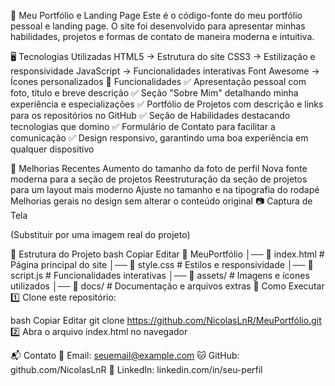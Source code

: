 🚀 Meu Portfólio e Landing Page
Este é o código-fonte do meu portfólio pessoal e landing page. O site foi desenvolvido para apresentar minhas habilidades, projetos e formas de contato de maneira moderna e intuitiva.

🖥️ Tecnologias Utilizadas
HTML5 → Estrutura do site
CSS3 → Estilização e responsividade
JavaScript → Funcionalidades interativas
Font Awesome → Ícones personalizados
📌 Funcionalidades
✅ Apresentação pessoal com foto, título e breve descrição
✅ Seção "Sobre Mim" detalhando minha experiência e especializações
✅ Portfólio de Projetos com descrição e links para os repositórios no GitHub
✅ Seção de Habilidades destacando tecnologias que domino
✅ Formulário de Contato para facilitar a comunicação
✅ Design responsivo, garantindo uma boa experiência em qualquer dispositivo

🎨 Melhorias Recentes
Aumento do tamanho da foto de perfil
Nova fonte moderna para a seção de projetos
Reestruturação da seção de projetos para um layout mais moderno
Ajuste no tamanho e na tipografia do rodapé
Melhorias gerais no design sem alterar o conteúdo original
📷 Captura de Tela

(Substituir por uma imagem real do projeto)

📂 Estrutura do Projeto
bash
Copiar
Editar
📂 MeuPortfólio
│── 📄 index.html       # Página principal do site
│── 📄 style.css        # Estilos e responsividade
│── 📄 script.js        # Funcionalidades interativas
│── 📂 assets/          # Imagens e ícones utilizados
│── 📂 docs/            # Documentação e arquivos extras
🚀 Como Executar
1️⃣ Clone este repositório:

bash
Copiar
Editar
git clone https://github.com/NicolasLnR/MeuPortfólio.git
2️⃣ Abra o arquivo index.html no navegador

📬 Contato
📧 Email: seuemail@example.com
🐱 GitHub: github.com/NicolasLnR
💼 LinkedIn: linkedin.com/in/seu-perfil
